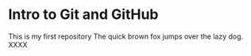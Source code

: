 # Intro to Git and GitHub
This is my first repository
The quick brown fox jumps over the lazy dog.
XXXX
